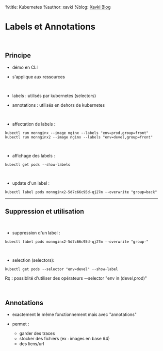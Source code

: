%title: Kubernetes 
%author: xavki
%blog: [Xavki Blog](https://xavki.blog)


# Labels et Annotations

<br>

## Principe

* démo en CLI

* s'applique aux ressources

<br>

* labels : utilisés par kubernetes (selectors)

* annotations : utilisés en dehors de kubernetes

<br>

* affectation de labels :

```
kubectl run monnginx --image nginx --labels "env=prod,group=front"
kubectl run monnginx2 --image nginx --labels "env=devel,group=front"
```

<br>

* affichage des labels :

```
kubectl get pods --show-labels
```

<br>

* update d'un label :

```
kubectl label pods monnginx2-5d7c66c95d-qj27m --overwrite "group=back"
```

-----------------------------------------------------------------------------

## Suppression et utilisation


<br>

* suppression d'un label :

```
kubectl label pods monnginx2-5d7c66c95d-qj27m --overwrite "group-"
```

<br>

* selection (selectors):

```
kubectl get pods --selector "env=devel" --show-label
```

Rq : possiblité d'utiliser des opérateurs
 --selector "env in (devel,prod)"

<br>

## Annotations


* exactement le même fonctionnement mais avec "annotations"


* permet :
	- garder des traces
	- stocker des fichiers (ex : images en base 64)
	- des liens/url




